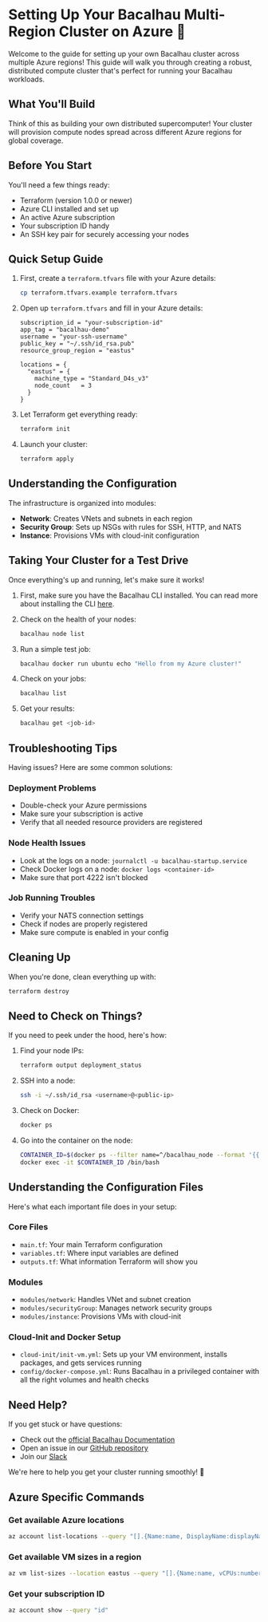 # Setting Up Your Bacalhau Multi-Region Cluster on Azure 🚀

Welcome to the guide for setting up your own Bacalhau cluster across multiple Azure regions! This guide will walk you through creating a robust, distributed compute cluster that's perfect for running your Bacalhau workloads.

## What You'll Build

Think of this as building your own distributed supercomputer! Your cluster will provision compute nodes spread across different Azure regions for global coverage.

## Before You Start

You'll need a few things ready:
- Terraform (version 1.0.0 or newer)
- Azure CLI installed and set up
- An active Azure subscription
- Your subscription ID handy
- An SSH key pair for securely accessing your nodes

## Quick Setup Guide

1. First, create a `terraform.tfvars` file with your Azure details:
   ```bash
   cp terraform.tfvars.example terraform.tfvars
   ```

2. Open up `terraform.tfvars` and fill in your Azure details:
   ```hcl
   subscription_id = "your-subscription-id"
   app_tag = "bacalhau-demo"
   username = "your-ssh-username"
   public_key = "~/.ssh/id_rsa.pub"
   resource_group_region = "eastus"
   
   locations = {
     "eastus" = {
       machine_type = "Standard_D4s_v3"
       node_count   = 3
     }
   }
   ```

3. Let Terraform get everything ready:
   ```bash
   terraform init
   ```

4. Launch your cluster:
   ```bash
   terraform apply
   ```

## Understanding the Configuration

The infrastructure is organized into modules:
- **Network**: Creates VNets and subnets in each region
- **Security Group**: Sets up NSGs with rules for SSH, HTTP, and NATS
- **Instance**: Provisions VMs with cloud-init configuration

## Taking Your Cluster for a Test Drive

Once everything's up and running, let's make sure it works!

1. First, make sure you have the Bacalhau CLI installed. You can read more about installing the CLI [here](https://docs.bacalhau.org/getting-started/installation).

2. Check on the health of your nodes:
   ```bash
   bacalhau node list
   ```

3. Run a simple test job:
   ```bash
   bacalhau docker run ubuntu echo "Hello from my Azure cluster!" 
   ```

4. Check on your jobs:
   ```bash
   bacalhau list
   ```

5. Get your results:
   ```bash
   bacalhau get <job-id>
   ```

## Troubleshooting Tips

Having issues? Here are some common solutions:

### Deployment Problems
- Double-check your Azure permissions
- Make sure your subscription is active
- Verify that all needed resource providers are registered

### Node Health Issues
- Look at the logs on a node: `journalctl -u bacalhau-startup.service`
- Check Docker logs on a node: `docker logs <container-id>`
- Make sure that port 4222 isn't blocked

### Job Running Troubles
- Verify your NATS connection settings
- Check if nodes are properly registered
- Make sure compute is enabled in your config

## Cleaning Up

When you're done, clean everything up with:
```bash
terraform destroy
```

## Need to Check on Things?

If you need to peek under the hood, here's how:

1. Find your node IPs:
   ```bash
   terraform output deployment_status
   ```

2. SSH into a node:
   ```bash
   ssh -i ~/.ssh/id_rsa <username>@<public-ip>
   ```

3. Check on Docker:
   ```bash
   docker ps
   ```

4. Go into the container on the node:
   ```bash
   CONTAINER_ID=$(docker ps --filter name=^/bacalhau_node --format '{{.ID}}' | head -n1)
   docker exec -it $CONTAINER_ID /bin/bash
   ```

## Understanding the Configuration Files

Here's what each important file does in your setup:

### Core Files
- `main.tf`: Your main Terraform configuration
- `variables.tf`: Where input variables are defined
- `outputs.tf`: What information Terraform will show you

### Modules
- `modules/network`: Handles VNet and subnet creation
- `modules/securityGroup`: Manages network security groups
- `modules/instance`: Provisions VMs with cloud-init

### Cloud-Init and Docker Setup
- `cloud-init/init-vm.yml`: Sets up your VM environment, installs packages, and gets services running
- `config/docker-compose.yml`: Runs Bacalhau in a privileged container with all the right volumes and health checks

## Need Help?

If you get stuck or have questions:
- Check out the [official Bacalhau Documentation](https://docs.bacalhau.org/)
- Open an issue in our [GitHub repository](https://github.com/bacalhau-project/bacalhau)
- Join our [Slack](https://bit.ly/bacalhau-project-slack)

We're here to help you get your cluster running smoothly! 🌟

## Azure Specific Commands

### Get available Azure locations
```bash
az account list-locations --query "[].{Name:name, DisplayName:displayName}" -o table
```

### Get available VM sizes in a region
```bash
az vm list-sizes --location eastus --query "[].{Name:name, vCPUs:numberOfCores, MemoryGB:memoryInMb, GPUs:gpus}" --output table
```

### Get your subscription ID
```bash
az account show --query "id"
```
